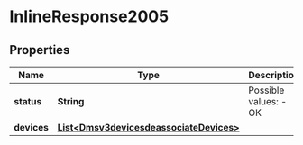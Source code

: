
# InlineResponse2005

## Properties
Name | Type | Description | Notes
------------ | ------------- | ------------- | -------------
**status** | **String** | Possible values: - OK |  [optional]
**devices** | [**List&lt;Dmsv3devicesdeassociateDevices&gt;**](Dmsv3devicesdeassociateDevices.md) |  |  [optional]



